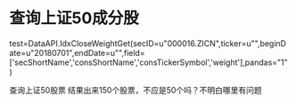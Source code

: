 # 查询上证50成分股

test=DataAPI.IdxCloseWeightGet(secID=u"000016.ZICN",ticker=u"",beginDate=u"20180701",endDate=u"",field=['secShortName','consShortName','consTickerSymbol','weight'],pandas="1")

查询上证50股票
结果出来150个股票，不应是50个吗？不明白哪里有问题



